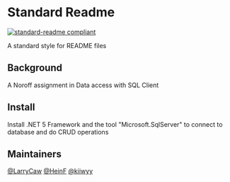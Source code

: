 # Standard Readme

[![standard-readme compliant](https://img.shields.io/badge/readme%20style-standard-brightgreen.svg?style=flat-square)](https://github.com/RichardLitt/standard-readme)

A standard style for README files

## Background

A Noroff assignment in Data access with SQL Client

## Install

Install .NET 5 Framework and the tool "Microsoft.SqlServer" to connect to database and do CRUD operations

## Maintainers

[@LarryCaw](https://github.com/LarryCaw)
[@HeinF](https://github.com/HeinF)
[@kiiwyy](https://github.com/kiiwyy)
